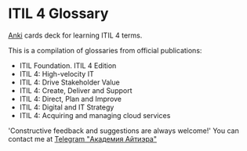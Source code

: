 # ITIL 4 Glossary
[Anki](https://apps.ankiweb.net) cards deck for learning ITIL 4 terms.

This is a compilation of glossaries from official publications:
- ITIL Foundation. ITIL 4 Edition
- ITIL 4: High-velocity IT
- ITIL 4: Drive Stakeholder Value
- ITIL 4: Create, Deliver and Support
- ITIL 4: Direct, Plan and Improve
- ITIL 4: Digital and IT Strategy
- ITIL 4: Acquiring and managing cloud services

'Constructive feedback and suggestions are always welcome!'
You can contact me at [Telegram "Академия Айтиэра"](https://t.me/itera_academy)